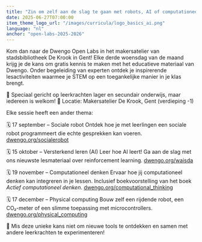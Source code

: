 ```yaml
---
title: "Zin om zelf aan de slag te gaan met robots, AI of computationeel denken?"
date: 2025-06-27T07:00:00
item_theme_logo_url: "/images/curricula/logo_basics_ai.png"
language: "nl"
anchor: "open-labs-2025-2026"
---
```


Kom dan naar de Dwengo Open Labs in het makersatelier van stadsbibliotheek De Krook in Gent!
Elke derde woensdag van de maand krijg je de kans om gratis kennis te maken met het educatieve materiaal van Dwengo. Onder begeleiding van experten ontdek je inspirerende lesactiviteiten waarmee je STEM op een toegankelijke manier in je klas brengt.

🎯 Speciaal gericht op leerkrachten lager en secundair onderwijs, maar iedereen is welkom!
📍 Locatie: Makersatelier De Krook, Gent (verdieping -1)

Elke sessie heeft een ander thema:

🗓️ 17 september – Sociale robot
Ontdek hoe je met leerlingen een sociale robot programmeert die echte gesprekken kan voeren.
[dwengo.org/socialerobot](dwengo.org/socialerobot)

🗓️ 15 oktober – Versterkend leren (AI)
Leer hoe AI leert! Ga aan de slag met ons nieuwste lesmateriaal over reinforcement learning.
[dwengo.org/waisda](dwengo.org/waisda)

🗓️ 19 november – Computationeel denken
Ervaar hoe jij computationeel denken kan integreren in je lessen. Inclusief boekvoorstelling van het boek *Actief computationeel denken*.
[dwengo.org/computational_thinking](dwengo.org/computational_thinking)

🗓️ 17 december – Physical computing
Bouw zelf een rijdende robot, een CO₂-meter of een slimme toepassing met microcontrollers.
[dwengo.org/physical_computing](dwengo.org/physical_computing)

📌 Mis deze unieke kans niet om nieuwe tools te ontdekken en samen met andere leerkrachten te experimenteren!



